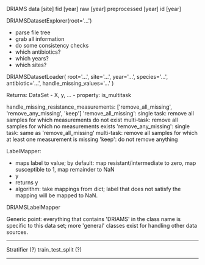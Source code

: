 DRIAMS
  data
    [site]
      fid
        [year]
      raw
        [year]
      preprocessed
        [year]
      id
        [year]

DRIAMSDatasetExplorer(root='...')
  - parse file tree
  - grab all information
  - do some consistency checks
  - which antibiotics?
  - which years?
  - which sites?

DRIAMSDatasetLoader(
  root='...',
  site='...',
  year='...',
  species='...',
  antibiotic='...',
  handle_missing_values='...'
)

  Returns:
    DataSet
      - X, y, ...
      - property: is_multitask

handle_missing_resistance_measurements:
  ['remove_all_missing', 'remove_any_missing', 'keep']
    'remove_all_missing': single task: remove all samples for which measurements do not exist
                          multi-task: remove all samples for which no measurements exists
    'remove_any_missing': single task: same as 'remove_all_missing'
                          multi-task: remove all samples for which at least one measurement is missing
    'keep': do not remove anything

LabelMapper:
  - maps label to value; by default: map resistant/intermediate to zero, map susceptible to 1, map remainder to NaN
  - y
  - returns y
  - algorithm:
      take mappings from dict; label that does not satisfy the mapping
      will be mapped to NaN.

DRIAMSLabelMapper

Generic point: everything that contains 'DRIAMS' in the class name is
specific to this data set; more 'general' classes exist for handling
other data sources.

---

Stratifier (?)
train_test_split (?)

---
